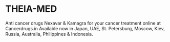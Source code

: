 # THEIA-MED
Anti cancer drugs Nexavar &amp; Kamagra for your cancer treatment online at Cancerdrugs.in Available now in Japan, UAE, St. Petersburg, Moscow, Kiev, Russia, Australia, Philippines &amp; Indonesia.
